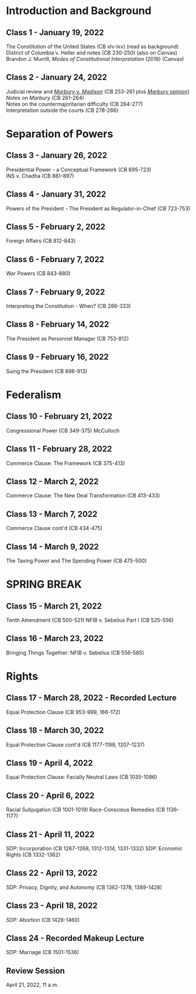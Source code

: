 # Introduction and Background

## Class 1 - January 19, 2022
The Constitution of the United States (CB xlv-lxv) (read as background)  
District of Columbia v. Heller and notes (CB 230-250) (also on Canvas)  
Brandon J. Murrill, _Modes of Constitutional Interpretation_ (2018) (Canvas)

## Class 2 - January 24, 2022
Judicial review and [_Marbury v. Madison_](https://hbwhbwhbw.github.io/ConstitutionalLaw/Marbury) (CB 253-261 plus [_Marbury_ opinion](https://hbwhbwhbw.github.io/ConstitutionalLaw/Marbury))
Notes on _Marbury_ (CB 261-264)  
Notes on the countermajoritarian difficulty (CB 264-277)  
Interpretation outside the courts (CB 278-286)  

# Separation of Powers

## Class 3 - January 26, 2022
Presidential Power - a Conceptual Framework (CB 695-723)  
INS v. Chadha (CB 881-897)

## Class 4 - January 31, 2022
Powers of the President - The President as Regulator-in-Chief (CB 723-753)

## Class 5 - February 2, 2022
Foreign Affairs (CB 812-843)

## Class 6 - February 7, 2022
War Powers (CB 843-880)

## Class 7 - February 9, 2022
Interpreting the Constitution - When? (CB 286-333)

## Class 8 - February 14, 2022
The President as Personnel Manager (CB 753-812)

## Class 9 - February 16, 2022
Suing the President (CB 898-913)

# Federalism

## Class 10 - February 21, 2022
Congressional Power (CB 349-375)
McCulloch

## Class 11 - February 28, 2022
Commerce Clause: The Framework (CB 375-413)

## Class 12 - March 2, 2022
Commerce Clause: The New Deal Transformation (CB 413-433)

## Class 13 - March 7, 2022
Commerce Clause cont'd (CB 434-475)

## Class 14 - March 9, 2022
The Taxing Power and The Spending Power (CB 475-500)

# SPRING BREAK

## Class 15 - March 21, 2022
Tenth Amendment (CB 500-521)
NFIB v. Sebelius Part I (CB 525-556)

## Class 16 - March 23, 2022
Bringing Things Together: NFIB v. Sebelius (CB 556-585)

# Rights

## Class 17 - March 28, 2022 - Recorded Lecture
Equal Protection Clause (CB 953-999, 166-172)

## Class 18 - March 30, 2022
Equal Protection Clause cont'd (CB 1177-1198, 1207-1237)

## Class 19 - April 4, 2022
Equal Protection Clause: Facially Neutral Laws (CB 1035-1086)

## Class 20 - April 6, 2022
Racial Subjugation (CB 1001-1019)
Race-Conscious Remedies (CB 1136-1177)

## Class 21 - April 11, 2022
SDP: Incorporation (CB 1267-1268, 1312-1314, 1331-1332)
SDP: Economic Rights (CB 1332-1362)

## Class 22 - April 13, 2022
SDP: Privacy, Dignity, and Autonomy (CB 1362-1378, 1389-1428)

## Class 23 - April 18, 2022
SDP: Abortion (CB 1428-1460)

## Class 24 - Recorded Makeup Lecture
SDP: Marriage (CB 1501-1536)

## Review Session
April 21, 2022, 11 a.m.
